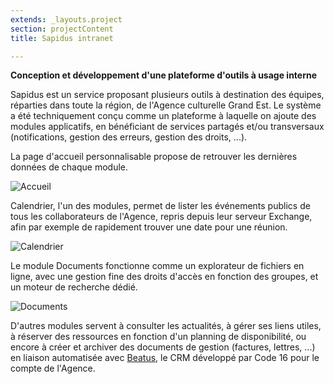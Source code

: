 ```yaml
---
extends: _layouts.project
section: projectContent
title: Sapidus intranet

---
```


**Conception et développement d'une plateforme d'outils à usage interne**

Sapidus est un service proposant plusieurs outils à destination des équipes, réparties dans toute la région, de l'Agence culturelle Grand Est. Le système a été techniquement conçu comme un plateforme à laquelle on ajoute des modules applicatifs, en bénéficiant de services partagés et/ou transversaux (notifications, gestion des erreurs, gestion des droits, ...).

La page d'accueil personnalisable propose de retrouver les dernières données de chaque module.

![Accueil](/assets/img/sapidus/home.png)

Calendrier, l'un des modules, permet de lister les événements publics de tous les collaborateurs de l'Agence, repris depuis leur serveur Exchange, afin par exemple de rapidement trouver une date pour une réunion.

![Calendrier](/assets/img/sapidus/calendars.png)

Le module Documents fonctionne comme un explorateur de fichiers en ligne, avec une gestion fine des droits d'accès en fonction des groupes, et un moteur de recherche dédié.

![Documents](/assets/img/sapidus/documents.png)

D'autres modules servent à consulter les actualités, à gérer ses liens utiles, à réserver des ressources en fonction d'un planning de disponibilité, ou encore à créer et archiver des documents de gestion (factures, lettres, ...) en liaison automatisée avec [Beatus](/p/beatus), le CRM développé par Code 16 pour le compte de l'Agence.
